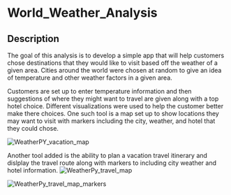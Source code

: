# World_Weather_Analysis

## Description
The goal of this analysis is to develop a simple app that will help customers chose destinations that they would like to visit based off the weather of a given area. Cities around the world were chosen at random to give an idea of temperature and other weather factors in a given area.    

Customers are set up to enter temperature information and then suggestions of where they might want to travel are given along with a top hotel choice. Different visualizations were used to help the customer better make there choices. One such tool is a map set up to show locations they may want to visit with markers including the city, weather, and hotel that they could chose.   

![WeatherPY_vacation_map](https://user-images.githubusercontent.com/36859475/140671553-d6882662-c985-4c08-9a9d-d74abcd073c0.png)
    
Another tool added is the ability to plan a vacation travel itinerary and dislplay the travel route along with markers to including city weather and hotel information.
    ![WeatherPy_travel_map](https://user-images.githubusercontent.com/36859475/140671842-cd2d2506-6fa1-461d-bfa5-617052b7f653.PNG)    

![WeatherPy_travel_map_markers](https://user-images.githubusercontent.com/36859475/140671884-2fa3dd4a-730d-48c6-880f-7143ed55ec21.PNG)
